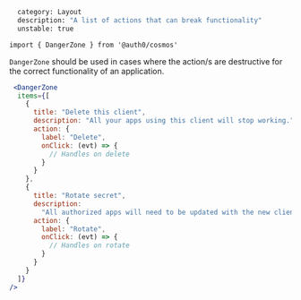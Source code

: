 ```meta
  category: Layout
  description: "A list of actions that can break functionality"
  unstable: true
```

`import { DangerZone } from '@auth0/cosmos'`


`DangerZone` should be used in cases where the action/s are destructive for the correct functionality of an application.

```jsx
 <DangerZone
  items={[
    {
      title: "Delete this client",
      description: "All your apps using this client will stop working.",
      action: {
        label: "Delete",
        onClick: (evt) => {
          // Handles on delete 
        }
      }
    },
    {
      title: "Rotate secret",
      description:
        "All authorized apps will need to be updated with the new client secret.",
      action: {
        label: "Rotate",
        onClick: (evt) => {
          // Handles on rotate 
        }
      }
    }
  ]}
/>
```